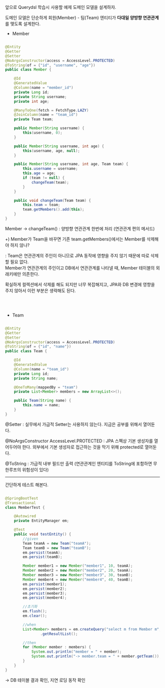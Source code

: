 앞으로 Querydsl 학습시 사용할 예제 도메인 모델을 설계하자.

도메인 모델은 단순하게 회원(Member) - 팀(Team) 엔티티가 **다대일 양방향 연관관계** 를 맺도록 설계한다.


* Member

```java

@Entity
@Getter
@Setter
@NoArgsConstructor(access = AccessLevel.PROTECTED)
@ToString(of = {"id", "username", "age"})
public class Member {

    @Id
    @GeneratedValue
    @Column(name = "member_id")
    private Long id;
    private String username;
    private int age;

    @ManyToOne(fetch = FetchType.LAZY)
    @JoinColumn(name = "team_id")
    private Team team;

    public Member(String username) {
        this(username, 0);
    }

    public Member(String username, int age) {
        this(username, age, null);
    }

    public Member(String username, int age, Team team) {
        this.username = username;
        this.age = age;
        if (team != null) {
            changeTeam(team);
        }
    }

    public void changeTeam(Team team) {
        this.team = team;
        team.getMembers().add(this);
    }
}

```

Member -> changeTeam() : 양방향 연관관계 한번에 처리 (연관관계 편의 메서드)

+) Member가 Team을 바꾸면 기존 team.getMembers()에서는 Member를 삭제해야 하지 않나?

: Team은 연관관계의 주인이 아니므로 JPA 동작에 영향을 주지 않기 때문에 따로 삭제할 필요 없다. <br/>
Member가 연관관계의 주인이고 DB에서 연관관계를 나타낼 때, Member 테이블의 외래키에만 의존한다.

확실하게 컬렉션에서 삭제를 해도 되지만 너무 복잡해지고, JPA와 DB 변경에 영향을 주지 않아서 이런 부분은 생략해도 된다.

<br/><br/>

* Team

```java

@Entity
@Getter
@Setter
@NoArgsConstructor(access = AccessLevel.PROTECTED)
@ToString(of = {"id", "name"})
public class Team {

    @Id
    @GeneratedValue
    @Column(name = "team_id")
    private Long id;
    private String name;

    @OneToMany(mappedBy = "team")
    private List<Member> members = new ArrayList<>();

    public Team(String name) {
        this.name = name;
    }
}

```

@Setter : 실무에서 가급적 Setter는 사용하지 않는다. 지금은 공부를 위해서 열어둔다.

@NoArgsConstructor AccessLevel.PROTECTED : JPA 스펙상 기본 생성자를 열어두어야 한다. 외부에서 기본 생성자로 접근하는 것을 막기 위해 protected로 열어둔다.

@ToString : 가급적 내부 필드만 출력 (연관관계인 엔티티를 ToString에 포함하면 무한루프의 위험성이 있다)

---

간단하게 테스트 해본다.

```java

@SpringBootTest
@Transactional
class MemberTest {

    @Autowired
    private EntityManager em;

    @Test
    public void testEntity() {
        //given
        Team teamA = new Team("teamA");
        Team teamB = new Team("teamB");
        em.persist(teamA);
        em.persist(teamB);

        Member member1 = new Member("member1", 10, teamA);
        Member member2 = new Member("member2", 20, teamA);
        Member member3 = new Member("member3", 30, teamB);
        Member member4 = new Member("member4", 40, teamB);
        em.persist(member1);
        em.persist(member2);
        em.persist(member3);
        em.persist(member4);

        //초기화
        em.flush();
        em.clear();

        //when
        List<Member> members = em.createQuery("select m from Member m", Member.class)
                .getResultList();

        //then
        for (Member member : members) {
            System.out.println("member = " + member);
            System.out.println("-> member.team = " + member.getTeam());
        }
    }
}

```

-> DB 테이블 결과 확인, 지연 로딩 동작 확인



